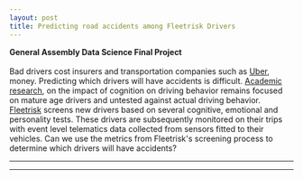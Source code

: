 ```yaml
---
layout: post
title: Predicting road accidents among Fleetrisk Drivers
---
```


**General Assembly Data Science Final Project**  <br />  <br />  Bad drivers cost insurers and transportation companies such as [Uber](http://www.uber.com), money. Predicting which drivers will have accidents is difficult. [Academic research](https://eprints.qut.edu.au/47282/2/47282.pdf), on the impact of cognition on driving behavior remains focused on mature age drivers and untested against actual driving behavior. [Fleetrisk](www.fleetrisk.com) screens new drivers based on several cognitive, emotional and personality tests. These drivers are subsequently monitored on their trips with event level telematics data collected from sensors fitted to their vehicles. Can we use the metrics from Fleetrisk's screening process to determine which drivers will have accidents? 

----
****
